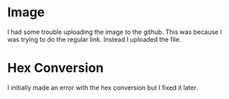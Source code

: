 <h1>Image</h1>

I had some trouble uploading the image to the github. This was because I was trying to do the regular link. Instead I uploaded the file.

<h1>Hex Conversion</h1>

I initially made an error with the hex conversion but I fixed it later.
